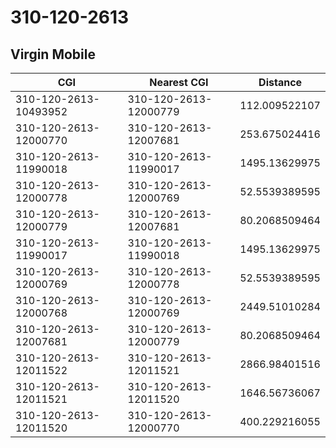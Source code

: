 # 310-120-2613
## Virgin Mobile


| CGI | Nearest CGI | Distance |
|-----|-------------|----------|
| 310-120-2613-10493952 | 310-120-2613-12000779 | 112.009522107 |
| 310-120-2613-12000770 | 310-120-2613-12007681 | 253.675024416 |
| 310-120-2613-11990018 | 310-120-2613-11990017 | 1495.13629975 |
| 310-120-2613-12000778 | 310-120-2613-12000769 | 52.5539389595 |
| 310-120-2613-12000779 | 310-120-2613-12007681 | 80.2068509464 |
| 310-120-2613-11990017 | 310-120-2613-11990018 | 1495.13629975 |
| 310-120-2613-12000769 | 310-120-2613-12000778 | 52.5539389595 |
| 310-120-2613-12000768 | 310-120-2613-12000769 | 2449.51010284 |
| 310-120-2613-12007681 | 310-120-2613-12000779 | 80.2068509464 |
| 310-120-2613-12011522 | 310-120-2613-12011521 | 2866.98401516 |
| 310-120-2613-12011521 | 310-120-2613-12011520 | 1646.56736067 |
| 310-120-2613-12011520 | 310-120-2613-12000770 | 400.229216055 |
